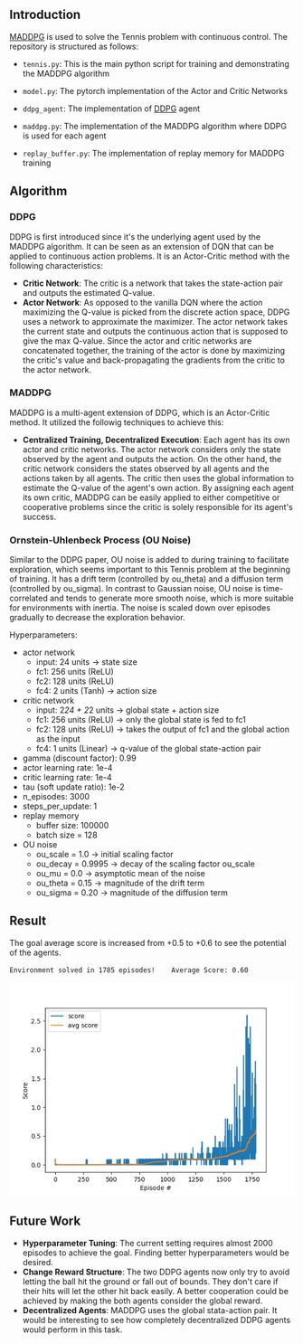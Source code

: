 ## Introduction
[MADDPG](https://arxiv.org/abs/1706.02275) is used to solve the Tennis problem with continuous control. The repository is structured as follows:

- `tennis.py`: This is the main python script for training and demonstrating the MADDPG algorithm

- `model.py`: The pytorch implementation of the Actor and Critic Networks

- `ddpg_agent`: The implementation of [DDPG](https://arxiv.org/abs/1509.02971) agent

- `maddpg.py`: The implementation of the MADDPG algorithm where DDPG is used for each agent

- `replay_buffer.py`: The implementation of replay memory for MADDPG training

## Algorithm
### DDPG
DDPG is first introduced since it's the underlying agent used by the MADDPG algorithm. It can be seen as an extension of DQN that can be applied to continuous action problems. It is an Actor-Critic method with the following characteristics:
- __Critic Network__: The critic is a network that takes the state-action pair and outputs the estimated Q-value. 
- __Actor Network__: As opposed to the vanilla DQN where the action maximizing the Q-value is picked from the discrete action space, DDPG uses a network to approximate the maximizer. The actor network takes the current state and outputs the continuous action that is supposed to give the max Q-value. Since the actor and critic networks are concatenated together, the training of the actor is done by maximizing the critic's value and back-propagating the gradients from the critic to the actor network.
### MADDPG
MADDPG is a multi-agent extension of DDPG, which is an Actor-Critic method. It utilized the followig techniques to achieve this:
- __Centralized Training, Decentralized Execution__: Each agent has its own actor and critic networks. The actor network considers only the state observed by the agent and outputs the action. On the other hand, the critic network considers the states observed by all agents and the actions taken by all agents. The critic then uses the global information to estimate the Q-value of the agent's own action. By assigning each agent its own critic, MADDPG can be easily applied to either competitive or cooperative problems since the critic is solely responsible for its agent's success.

### Ornstein-Uhlenbeck Process (OU Noise)
Similar to the DDPG paper, OU noise is added to during training to facilitate exploration, which seems important to this Tennis problem at the beginning of training. It has a drift term (controlled by ou_theta) and a diffusion term (controlled by ou_sigma). In contrast to Gaussian noise, OU noise is time-correlated and tends to generate more smooth noise, which is more suitable for environments with inertia. The noise is scaled down over episodes gradually to decrease the exploration behavior.

Hyperparameters:
- actor network
    - input: 24 units -> state size
    - fc1: 256 units (ReLU)
    - fc2: 128 units (ReLU)
    - fc4: 2 units (Tanh) -> action size
- critic network
    - input: 2*24 + 2*2 units -> global state + action size
    - fc1: 256 units (ReLU) -> only the global state is fed to fc1
    - fc2: 128 units (ReLU) -> takes the output of fc1 and the global action as the input 
    - fc4: 1 units (Linear) -> q-value of the global state-action pair
- gamma (discount factor): 0.99
- actor learning rate: 1e-4
- critic learning rate: 1e-4
- tau (soft update ratio): 1e-2
- n_episodes: 3000
- steps_per_update: 1
- replay memory
    - buffer size: 100000
    - batch size = 128
- OU noise
    - ou_scale = 1.0     -> initial scaling factor
    - ou_decay = 0.9995  -> decay of the scaling factor ou_scale
    - ou_mu = 0.0        -> asymptotic mean of the noise
    - ou_theta = 0.15    -> magnitude of the drift term
    - ou_sigma = 0.20    -> magnitude of the diffusion term

## Result
The goal average score is increased from +0.5 to +0.6 to see the potential of the agents.

```
Environment solved in 1785 episodes!    Average Score: 0.60
```
![score_result](result/score.jpg)

## Future Work
- __Hyperparameter Tuning__: The current setting requires almost 2000 episodes to achieve the goal. Finding better hyperparameters would be desired.
- __Change Reward Structure__: The two DDPG agents now only try to avoid letting the ball hit the ground or fall out of bounds. They don't care if their hits will let the other hit back easily. A better cooperation could be achieved by making the both agents consider the global reward.
- __Decentralized Agents__: MADDPG uses the global stata-action pair. It would be interesting to see how completely decentralized DDPG agents would perform in this task.
